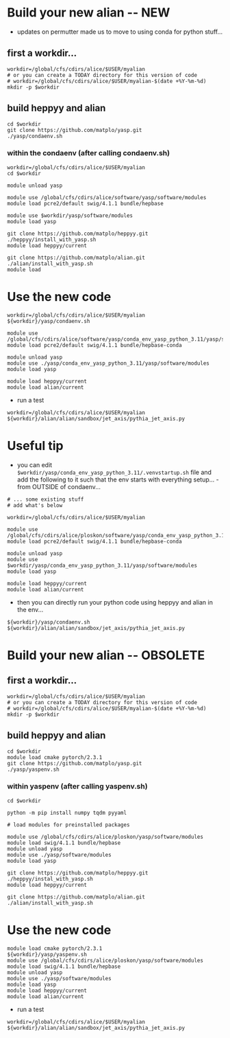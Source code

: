 # Build your new alian -- NEW

- updates on permutter made us to move to using conda for python stuff...

## first a workdir...

```
workdir=/global/cfs/cdirs/alice/$USER/myalian
# or you can create a TODAY directory for this version of code
# workdir=/global/cfs/cdirs/alice/$USER/myalian-$(date +%Y-%m-%d)
mkdir -p $workdir
```

## build heppyy and alian

```
cd $workdir
git clone https://github.com/matplo/yasp.git
./yasp/condaenv.sh
```

### within the condaenv (after calling condaenv.sh)
```
workdir=/global/cfs/cdirs/alice/$USER/myalian
cd $workdir

module unload yasp

module use /global/cfs/cdirs/alice/software/yasp/software/modules
module load pcre2/default swig/4.1.1 bundle/hepbase

module use $workdir/yasp/software/modules
module load yasp

git clone https://github.com/matplo/heppyy.git
./heppyy/install_with_yasp.sh 
module load heppyy/current

git clone https://github.com/matplo/alian.git
./alian/install_with_yasp.sh 
module load 
```

# Use the new code

```
workdir=/global/cfs/cdirs/alice/$USER/myalian
${workdir}/yasp/condaenv.sh 

module use /global/cfs/cdirs/alice/software/yasp/conda_env_yasp_python_3.11/yasp/software/modules
module load pcre2/default swig/4.1.1 bundle/hepbase-conda

module unload yasp
module use ./yasp/conda_env_yasp_python_3.11/yasp/software/modules
module load yasp

module load heppyy/current
module load alian/current
```

- run a test

```
workdir=/global/cfs/cdirs/alice/$USER/myalian
${workdir}/alian/alian/sandbox/jet_axis/pythia_jet_axis.py
```

# Useful tip

- you can edit `$workdir/yasp/conda_env_yasp_python_3.11/.venvstartup.sh` file and add the following to it such that the env starts with everything setup... - from OUTSIDE of condaenv...
```
# ... some existing stuff
# add what's below

workdir=/global/cfs/cdirs/alice/$USER/myalian

module use /global/cfs/cdirs/alice/ploskon/software/yasp/conda_env_yasp_python_3.11/yasp/software/modules
module load pcre2/default swig/4.1.1 bundle/hepbase-conda

module unload yasp
module use $workdir/yasp/conda_env_yasp_python_3.11/yasp/software/modules
module load yasp

module load heppyy/current
module load alian/current

```

- then you can directly run your python code using heppyy and alian in the env...

```
${workdir}/yasp/condaenv.sh ${workdir}/alian/alian/sandbox/jet_axis/pythia_jet_axis.py
```


# Build your new alian -- OBSOLETE

## first a workdir...

```
workdir=/global/cfs/cdirs/alice/$USER/myalian
# or you can create a TODAY directory for this version of code
# workdir=/global/cfs/cdirs/alice/$USER/myalian-$(date +%Y-%m-%d)
mkdir -p $workdir
```

## build heppyy and alian

```
cd $workdir
module load cmake pytorch/2.3.1
git clone https://github.com/matplo/yasp.git
./yasp/yaspenv.sh 
```

### within yaspenv (after calling yaspenv.sh)
```
cd $workdir

python -m pip install numpy tqdm pyyaml

# load modules for preinstalled packages

module use /global/cfs/cdirs/alice/ploskon/yasp/software/modules
module load swig/4.1.1 bundle/hepbase 
module unload yasp
module use ./yasp/software/modules
module load yasp

git clone https://github.com/matplo/heppyy.git
./heppyy/instal_with_yasp.sh
module load heppyy/current

git clone https://github.com/matplo/alian.git
./alian/install_with_yasp.sh
```

# Use the new code

```
module load cmake pytorch/2.3.1
${workdir}/yasp/yaspenv.sh 
module use /global/cfs/cdirs/alice/ploskon/yasp/software/modules
module load swig/4.1.1 bundle/hepbase 
module unload yasp
module use ./yasp/software/modules
module load yasp
module load heppyy/current
module load alian/current
```

- run a test

```
workdir=/global/cfs/cdirs/alice/$USER/myalian
${workdir}/alian/alian/sandbox/jet_axis/pythia_jet_axis.py
```
